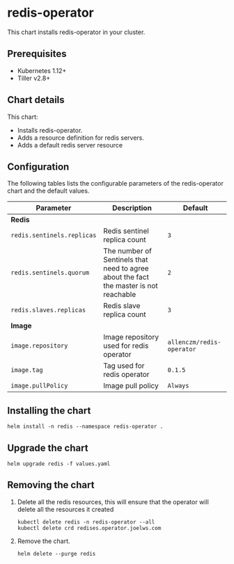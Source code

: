 # redis-operator

This chart installs redis-operator in your cluster.

## Prerequisites

* Kubernetes 1.12+
* Tiller v2.8+

## Chart details

This chart:
* Installs redis-operator.
* Adds a resource definition for redis servers.
* Adds a default redis server resource

## Configuration

The following tables lists the configurable parameters of the redis-operator chart and the default values.

| Parameter                  | Description                        | Default                 |
| -----------------------    | ---------------------------------- | ----------------------- |
| **Redis** |
| `redis.sentinels.replicas`     | Redis sentinel replica count | `3` |
| `redis.sentinels.quorum`       | The number of Sentinels that need to agree about the fact the master is not reachable | `2` |
| `redis.slaves.replicas`  | Redis slave replica count | `3` |
| **Image** |
| `image.repository` | Image repository used for redis operator | `allenczm/redis-operator` |
| `image.tag` | Tag used for redis operator | `0.1.5` |
| `image.pullPolicy` | Image pull policy | `Always` |

## Installing the chart

```
helm install -n redis --namespace redis-operator .
```

## Upgrade the chart
```
helm upgrade redis -f values.yaml
```

## Removing the chart

1. Delete all the redis resources, this will ensure that the operator will delete all the resources it created
    ```
    kubectl delete redis -n redis-operator --all
    kubectl delete crd redises.operator.joelws.com
    ```
2. Remove the chart.
    ```
    helm delete --purge redis
    ```